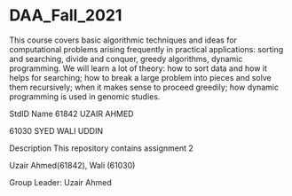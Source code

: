 # DAA_Fall_2021
This course covers basic algorithmic techniques and ideas for computational problems arising frequently in practical applications: sorting and searching, divide and conquer, greedy algorithms, dynamic programming. We will learn a lot of theory: how to sort data and how it helps for searching; how to break a large problem into pieces and solve them recursively; when it makes sense to proceed greedily; how dynamic programming is used in genomic studies.


StdID	Name
61842	UZAIR AHMED

61030	SYED WALI UDDIN

Description
This repository contains assignment 2


Uzair Ahmed(61842), Wali (61030)

Group Leader: Uzair Ahmed
